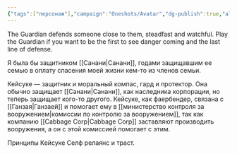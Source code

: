 ```yaml
---
{"tags":["персонаж"],"campaign":"Oneshots/Avatar","dg-publish":true,"aliases":["Keisuke"],"permalink":"/kejsuke/","dgPassFrontmatter":true}
---
```


The Guardian defends someone close to them, steadfast and watchful. Play the Guardian if you want to be the first to see danger coming and the last line of defense.

Я была бы защитником [[Санани\|Санани]], годами защищавшим ее семью в оплату спасения моей жизни кем-то из членов семьи.

Кейсуке — защитник и моральный компас, гард и протектор. Она обычно защищает [[Санани\|Санани]], как наследника корпорации, но теперь защищает кого-то другого. Кейсуке, как фаербендер, связана с [[Ганзая\|Ганзаей]] и помогает ему в [[министерство контроля за вооружением\|комиссии по контролю за вооружением]], так как компанию [[Cabbage Corp\|Cabbage Corp]] заставляют производить вооружения, а он с этой комиссией помогает с этим.

Принципы Кейсуке Селф релаянс и траст.